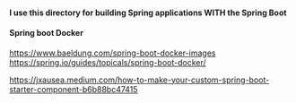 #### I use this directory for building Spring applications WITH the Spring Boot

#### Spring boot Docker
https://www.baeldung.com/spring-boot-docker-images
https://spring.io/guides/topicals/spring-boot-docker/

https://jxausea.medium.com/how-to-make-your-custom-spring-boot-starter-component-b6b88bc47415